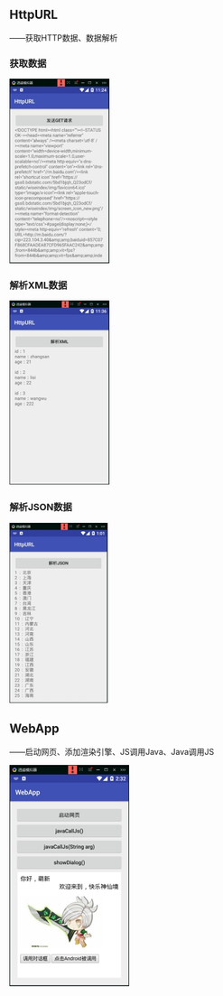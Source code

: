 ## HttpURL

——获取HTTP数据、数据解析

### 获取数据

![img](https://github.com/roushanburou/AndroidBook/blob/master/Chapter11/ksohtml/wpsAE12.tmp.jpg?raw=true)

### 解析XML数据

![img](https://github.com/roushanburou/AndroidBook/blob/master/Chapter11/ksohtml/wps4379.tmp.jpg?raw=true)

### 解析JSON数据

![img](https://github.com/roushanburou/AndroidBook/blob/master/Chapter11/ksohtml/wpsDDE5.tmp.jpg?raw=true)

## WebApp

——启动网页、添加渲染引擎、JS调用Java、Java调用JS

![img](https://github.com/roushanburou/AndroidBook/blob/master/Chapter11/ksohtml/wpsBA85.tmp.jpg?raw=true)